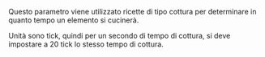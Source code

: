 Questo parametro viene utilizzato ricette di tipo cottura per determinare in quanto tempo un elemento si cucinerà.

Unità sono tick, quindi per un secondo di tempo di cottura, si deve impostare a 20 tick lo stesso tempo di cottura.